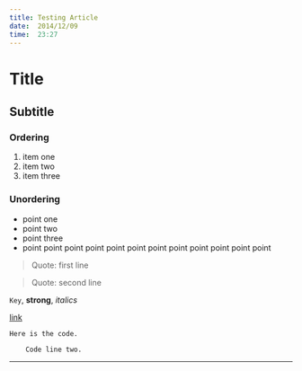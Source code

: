 ```yaml
---
title: Testing Article
date:  2014/12/09
time:  23:27
---
```


# Title

## Subtitle

### Ordering

1. item one
2. item two
3. item three

### Unordering

- point one
- point two
- point three
- point point point point point point point point point point point point

> Quote: first line

> Quote: second line

`Key`, **strong**, *italics*

[link](http://salmon.tw)

    Here is the code.

        Code line two.

---